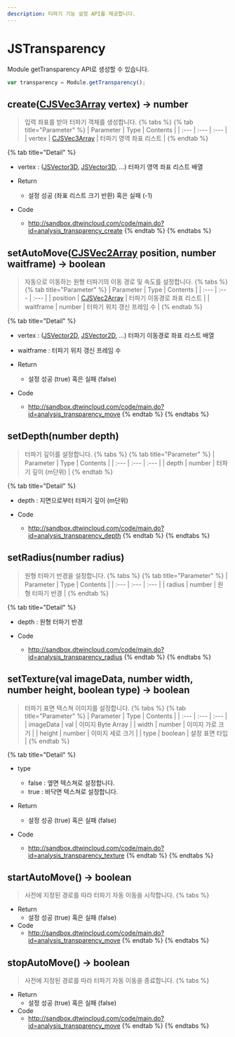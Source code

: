 ```yaml
---
description: 터파기 기능 설정 API를 제공합니다.
---
```


# JSTransparency

Module getTransparency API로 생성할 수 있습니다.

```javascript
var transparency = Module.getTransparency();
```

## create\([CJSVec3Array](CJSVec3Array.md) vertex\) → number
> 입력 좌표를 받아 터파기 객체를 생성합니다.
{% tabs %}
{% tab title="Parameter" %}
| Parameter | Type | Contents |
| :--- | :--- | :--- |
| vertex | [CJSVec3Array](CJSVec3Array.md) | 터파기 영역 좌표 리스트 |
{% endtab %}

{% tab title="Detail" %}
* vertex : ([JSVector3D](JSVector3D.md), [JSVector3D](JSVector3D.md), ...) 터파기 영역 좌표 리스트 배열

* Return
  * 설정 성공 (좌표 리스트 크기 반환) 혹은 실패 (-1)
* Code
  * http://sandbox.dtwincloud.com/code/main.do?id=analysis_transparency_create
{% endtab %}
{% endtabs %}

## setAutoMove\([CJSVec2Array](CJSVec2Array.md) position, number waitframe\) → boolean
> 자동으로 이동하는 원형 터파기의 이동 경로 및 속도를 설정합니다.
{% tabs %}
{% tab title="Parameter" %}
| Parameter | Type | Contents |
| :--- | :--- | :--- |
| position | [CJSVec2Array](CJSVec2Array.md) | 터파기 이동경로 좌표 리스트 |
| waitframe | number | 터파기 위치 갱신 프레임 수 |
{% endtab %}

{% tab title="Detail" %}
* vertex : ([JSVector2D](JSVector2D.md), [JSVector2D](JSVector2D.md), ...) 터파기 이동경로 좌표 리스트 배열

* waitframe : 터파기 위치 갱신 프레임 수
* Return
  * 설정 성공 (true) 혹은 실패 (false)
* Code
  * http://sandbox.dtwincloud.com/code/main.do?id=analysis_transparency_move
{% endtab %}
{% endtabs %}

## setDepth\(number depth\)
> 터파기 깊이를 설정합니다.
{% tabs %}
{% tab title="Parameter" %}
| Parameter | Type | Contents |
| :--- | :--- | :--- |
| depth | number | 터파기 깊이 (m단위) |
{% endtab %}

{% tab title="Detail" %}
* depth : 지면으로부터 터파기 깊이 (m단위) 

* Code
  * http://sandbox.dtwincloud.com/code/main.do?id=analysis_transparency_depth
{% endtab %}
{% endtabs %}

## setRadius\(number radius\)
> 원형 터파기 반경을 설정합니다.
{% tabs %}
{% tab title="Parameter" %}
| Parameter | Type | Contents |
| :--- | :--- | :--- |
| radius | number | 원형 터파기 반경 |
{% endtab %}

{% tab title="Detail" %}
* depth : 원형 터파기 반경

* Code
  * http://sandbox.dtwincloud.com/code/main.do?id=analysis_transparency_radius
{% endtab %}
{% endtabs %}

## setTexture\(val imageData, number width, number height, boolean type\) → boolean
> 터파기 표면 텍스쳐 이미지를 설정합니다.
{% tabs %}
{% tab title="Parameter" %}
| Parameter | Type | Contents |
| :--- | :--- | :--- |
| imageData | val | 이미지 Byte Array |
| width | number | 이미지 가로 크기 |
| height | number | 이미지 세로 크기 |
| type | boolean | 설정 표면 타입 |
{% endtab %}

{% tab title="Detail" %}
* type
  * false : 옆면 텍스쳐로 설정합니다.
  * true : 바닥면 텍스쳐로 설정합니다.
  
* Return
  * 설정 성공 (true) 혹은 실패 (false)
* Code
  * http://sandbox.dtwincloud.com/code/main.do?id=analysis_transparency_texture
{% endtab %}
{% endtabs %}

## startAutoMove\(\) → boolean
> 사전에 지정된 경로를 따라 터파기 자동 이동을 시작합니다.
{% tabs %}
* Return
  * 설정 성공 (true) 혹은 실패 (false)
* Code
  * http://sandbox.dtwincloud.com/code/main.do?id=analysis_transparency_move
{% endtab %}
{% endtabs %}

## stopAutoMove\(\) → boolean
> 사전에 지정된 경로를 따라 터파기 자동 이동을 종료합니다.
{% tabs %}
* Return
  * 설정 성공 (true) 혹은 실패 (false)
* Code
  * http://sandbox.dtwincloud.com/code/main.do?id=analysis_transparency_move
{% endtab %}
{% endtabs %}